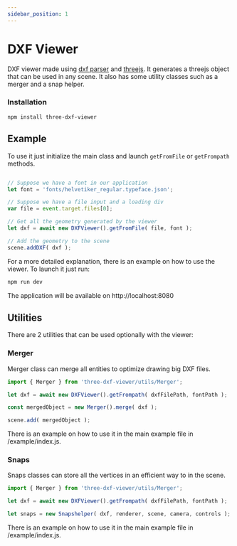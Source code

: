 ```yaml
---
sidebar_position: 1
---
```


# DXF Viewer

DXF viewer made using [dxf parser](https://github.com/skymakerolof/dxf) and [threejs](https://github.com/mrdoob/three.js/). It generates a threejs object that can be used in any scene. It also has some utility classes such as a merger and a snap helper.

### Installation

```shell
npm install three-dxf-viewer
```

## Example

To use it just initialize the main class and launch `getFromFile` or `getFrompath` methods.

```js

// Suppose we have a font in our application 
let font = 'fonts/helvetiker_regular.typeface.json';

// Suppose we have a file input and a loading div
var file = event.target.files[0];

// Get all the geometry generated by the viewer
let dxf = await new DXFViewer().getFromFile( file, font );

// Add the geometry to the scene
scene.addDXF( dxf );

```

For a more detailed explanation, there is an example on how to use the viewer. To launch it just run:

```js
npm run dev
```
The application will be available on http://localhost:8080

## Utilities

There are 2 utilities that can be used optionally with the viewer:

### Merger
Merger class can merge all entities to optimize drawing big DXF files.

```js
import { Merger } from 'three-dxf-viewer/utils/Merger';

let dxf = await new DXFViewer().getFrompath( dxfFilePath, fontPath );

const mergedObject = new Merger().merge( dxf );

scene.add( mergedObject );

```

There is an example on how to use it in the main example file in /example/index.js.

### Snaps
Snaps classes can store all the vertices in an efficient way to in the scene.

```js
import { Merger } from 'three-dxf-viewer/utils/Merger';

let dxf = await new DXFViewer().getFrompath( dxfFilePath, fontPath );

let snaps = new Snapshelper( dxf, renderer, scene, camera, controls );

```

There is an example on how to use it in the main example file in /example/index.js.
